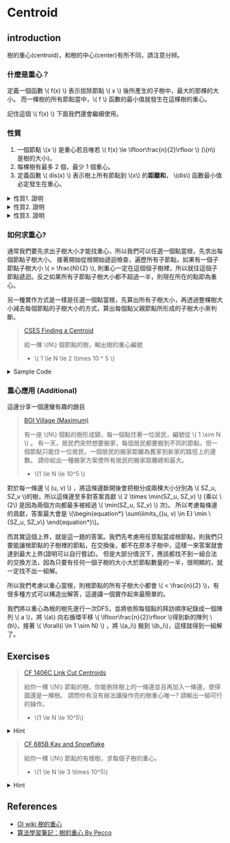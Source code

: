 # Centroid

## introduction

樹的重心(centroid)，和樹的中心(center)有所不同，請注意分辨。

### 什麼是重心？

定義一個函數 \\( f(x) \\) 表示拔除節點 \\( x \\) 後所產生的子樹中，最大的那棵的大小。
而一棵樹的所有節點當中，\\( f \\) 函數的最小值就發生在這棵樹的重心。

記住這個 \\( f(x) \\) 下面我們還會繼續使用。

### 性質

1. 一個節點 \\(x \\) 是重心若且唯若 \\( f(x) \le \lfloor\frac{n}{2}\rfloor \\) (\\(n\\) 是樹的大小)。
1. 每棵樹有最多 2 個，最少 1 個重心。
1. 定義函數 \\( dis(x) \\) 表示樹上所有節點到 \\(x\\) 的**距離和**， \\(dis\\) 函數最小值必定發生在重心。

<details><summary> 性質1. 證明 </summary>

為了方便證明，我們用 \\( size_u(v) \\) 來表示以 \\(u\\) 為根節點時， \\(v\\) 的子樹大小。

首先，可以用反證法來證明重心必定滿足 \\( f(x) \le \frac{n}{2} \\)。
假設 \\(u\\) 是樹的重心，且有一節點 \\(v\\) 與其相連且 \\(size_u(v) > \frac{n}{2} \\)。
那麼 \\(v\\) 當重心肯定會更好，因為 \\(size_v(u) = n - size_u(v) < \frac{n}{2} < size_u(v) = f(u)\\)，
也就是說所有拔掉 \\(v\\) 會產生的子樹大小皆小於 \\(f(u)\\)，和重心定義矛盾。

接下來證明一個節點 \\(x\\) 滿足 \\( f(x) \le \frac{n}{2} \\)，必定為重心。
假設 \\(u\\) 為重心，則所有與他相鄰的節點 \\(v\\) 都滿足 \\(size_u(v) \le \frac{n}{2} \\)，因為 \\(f(x) < \frac{n}{2}\\)。
所以 \\( size_v(u) = n - size_u(v) \le \frac{n}{2} \le f(u)\\)，則 \\(f(v) \ge f(u)\\)。另外對於所有與 \\(u\\) 不相連的節點 \\(x\\)，都必定屬於某個和 \\(u\\) 相連的 \\(v\\) 子樹中(以 \\(u\\) 為根節點時)，所以 \\( size_x(v) > size_v(u) \ge \frac{n}{2} \ge f(u)\\)。

</details>

<details><summary> 性質2. 證明 </summary>

不妨先畫圖觀察一下，如果一棵樹有兩個重心，則他們必定相鄰。而此時樹一定有偶數個節點，將這棵樹從這兩個重心之間斷開，可以拿到兩棵一樣大小的樹。

首先來證明重心必定相鄰，不管有一個或兩個。
假設 \\(u, v\\) 為樹的兩個重心(\\(u, v\\) 可以相等)，根據重心的定義 \\(f(u) \le f(v)\\) 且 \\(f(v) \le f(u)\\)，也就是 \\(f(u) = f(v)\\)。

如果 \\(u, v\\) 的路徑上還有其他 \\(k\\) 個節點，則 \\(u\\) 的最大子樹必定會包含這 \\(k\\) 個點，那麼 \\(f(u) \ size_u(v) = k + f(v)\\)，由此可知 \\(k == 0\\) 也就是兩重心相鄰。

而且不可能有三個以上的重心，因為重心必須兩兩相連，所以三個以上的重心會形成環。

</details>

<details><summary> 性質3. 證明 </summary>

對於樹上的任意一個節點 \\(u\\) 如果存在一個相鄰的節點 \\(v\\) 使得 \\(size_u(v) > \frac{N}{2}\\)，則 \\(dis(v) < dis(u)\\)，因為從 \\(u\\) 往 \\(v\\) 移動會使 \\(dis\\) 減少 \\(size_u(v) - (n-size_u(v)) = 2 \times size_u(v) - n > 0\\)。

所以樹上除了重心以外的節點都可以透過這種方式找到 \\(dis\\) 更小的點。

</details>

### 如何求重心?

通常我們要先求出子樹大小才能找重心，所以我們可以任選一個點當根，先求出每個節點子樹大小。
接著開始從根開始遞迴檢查，遍歷所有子節點，如果有一個子節點子樹大小 \\( > \frac{N}{2} \\), 則重心一定在這個個子樹裡，所以就往這個子節點遞迴。反之如果所有子節點子樹大小都不超過一半，則現在所在的點即為重心。

另一種實作方式是一樣是任選一個點當根，先算出所有子樹大小，再透過整棵樹大小減去每個節點的子樹大小的方式，算出每個點父親節點所形成的子樹大小來判斷。

> [CSES Finding a Centroid](https://cses.fi/problemset/task/2079)
>
> 給一棵 \\(N\\) 個節點的樹，輸出樹的重心編號
>
> - \\( 1 \le N \le 2 \times 10 ^ 5 \\)

<details><summary> Sample Code </summary>

```cpp
#include <bits/stdc++.h>
using namespace std;

const int mxN = 2e5 + 5;
int sz[mxN];
vector<int> g[mxN];

void get_sz(int u, int p) {
  sz[u] = 1;
  for (int v : g[u]) {
    if (v == p)
      continue;
    get_sz(v, u);
    sz[u] += sz[v];
  }
}

int get_centroid(int u, int n, int p) {
  for (int v : g[u]) {
    if (v != p && sz[v] > n / 2)
      return get_centroid(v, n, u);
  }
  return u;
}

int main() {
  int n;
  cin >> n;
  for (int i = 0; i < n - 1; i++) {
    int u, v;
    cin >> u >> v;
    g[u].emplace_back(v);
    g[v].emplace_back(u);
  }
  get_sz(1, -1);
  cout << get_centroid(1, n, -1);
}
```

</details>

### 重心應用 (Additional)

這邊分享一個還蠻有趣的題目

> [BOI Village (Maximum)](https://codeforces.com/contest/1387/problem/B2)
>
> 有一座 \\(N\\) 個點的樹形成鎮，每一個點住著一位居民，編號從 \\( 1 \sim N \\) 。
> 有一天，居民們突然想要搬家，每個居民都要搬到不同的節點，但一個節點只能住一位居民，一個居民的搬家距離為舊家到新家的路徑上的邊數。
> 請你給出一種搬家方案使所有居民的搬家距離總和最大。
>
> - \\(1 \le N \le 10^5 \\)

對於每一條邊 \\( (u, v) \\) ，將這條邊斷開後會把樹分成兩棵大小分別為 \\( SZ_u, SZ_v \\)的樹，所以這條邊至多對答案貢獻 \\( 2 \times \min(SZ_u, SZ_v) \\) (乘以 \\(2\\) 是因為兩個方向都最多被經過 \\( \min(SZ_u, SZ_v) \\) 次)。
所以考慮每條邊的貢獻，答案最大會是
\\(\begin{equation*} \sum\limits_{(u, v) \in E} \min \\{SZ_u, SZ_v\\} \end{equation*}\\)。

而其實這個上界，就是這一題的答案。我們先考慮用任意點當成根節點，則我們只要能讓根節點的子樹裡的節點，在交換後，都不在原本子樹中，這樣一來答案就會達到最大上界(證明可以自行嘗試)。
但是大部分情況下，應該都找不到一組合法的交換方法，因為只要有任何一個子樹的大小大於節點數量的一半，很明顯的，就一定找不出一組解。

所以我們考慮以重心當根，則根節點的所有子樹大小都會 \\( < \frac{n}{2} \\)，有很多種方式可以構造出解答，這邊講一個實作起來最簡單的。

我們將以重心為根的樹先進行一次DFS，並將依照每個點的拜訪順序紀錄成一個陣列 \\( a \\)，將 \\(a\\) 向右循環平移 \\( \lfloor\frac{n}{2}\rfloor \\)得到新的陣列 \\(b\\)，接著 \\( \forall{i \in 1 \sim N} \\) ，將 \\(a_i\\) 搬到 \\(b_i\\)，這樣就得到一組解了。

## Exercises

> [CF 1406C Link Cut Centroids](https://codeforces.com/contest/1406/problem/C)
>
> 給你一棵 \\(N\\) 節點的樹，你能刪除樹上的一條邊並且再加入一條邊，使得圖還是一棵樹。
> 請問你有沒有辦法讓操作完的樹重心唯一? 請輸出一組可行的操作。
>
> - \\(1 \le N \le 10^5\\)

<details><summary> Hint </summary>

回想上面的性質2，兩個重心會發生在什麼情況？

</details>

> [CF 685B Kay and Snowflake](https://codeforces.com/problemset/problem/685/B)
>
> 給你一棵 \\(N\\) 節點的有根樹，求每個子樹的重心。
>
> - \\(1 \le N \le 3 \times 10^5\\)

<details><summary> Hint </summary>

在上面找重心的程式碼中，我們每次只會往子樹大小 \\( > \frac{N}{2} \\) 的節點走。

那我們試著將這個做法反過來，從葉子節點開始，假設現在所在節點為 \\(u\\)， \\(u\\) 的父節點為 \\(p\\)。
如果 \\( 2 \times size(u) \ge size(p)\\) 的話就繼續往上爬，並把經過的點的重心都設為向上爬的起始點。

</details>

## References

- [OI wiki 樹的重心](https://oi-wiki.org/graph/tree-centroid/)
- [算法學習筆記：樹的重心 By Pecco](https://zhuanlan.zhihu.com/p/357938161)
